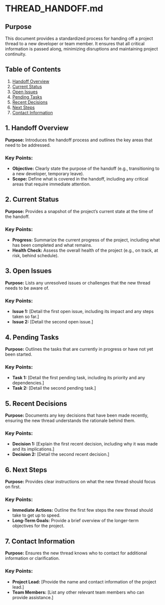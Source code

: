 # THREAD_HANDOFF.md

## Purpose
This document provides a standardized process for handing off a project thread to a new developer or team member. It ensures that all critical information is passed along, minimizing disruptions and maintaining project continuity.

## Table of Contents
1. [Handoff Overview](#1-handoff-overview)
2. [Current Status](#2-current-status)
3. [Open Issues](#3-open-issues)
4. [Pending Tasks](#4-pending-tasks)
5. [Recent Decisions](#5-recent-decisions)
6. [Next Steps](#6-next-steps)
7. [Contact Information](#7-contact-information)

## 1. Handoff Overview
**Purpose:** Introduces the handoff process and outlines the key areas that need to be addressed.

### Key Points:
- **Objective:** Clearly state the purpose of the handoff (e.g., transitioning to a new developer, temporary leave).
- **Scope:** Define what is covered in the handoff, including any critical areas that require immediate attention.

## 2. Current Status
**Purpose:** Provides a snapshot of the project’s current state at the time of the handoff.

### Key Points:
- **Progress:** Summarize the current progress of the project, including what has been completed and what remains.
- **Health Check:** Assess the overall health of the project (e.g., on track, at risk, behind schedule).

## 3. Open Issues
**Purpose:** Lists any unresolved issues or challenges that the new thread needs to be aware of.

### Key Points:
- **Issue 1:** [Detail the first open issue, including its impact and any steps taken so far.]
- **Issue 2:** [Detail the second open issue.]

## 4. Pending Tasks
**Purpose:** Outlines the tasks that are currently in progress or have not yet been started.

### Key Points:
- **Task 1:** [Detail the first pending task, including its priority and any dependencies.]
- **Task 2:** [Detail the second pending task.]

## 5. Recent Decisions
**Purpose:** Documents any key decisions that have been made recently, ensuring the new thread understands the rationale behind them.

### Key Points:
- **Decision 1:** [Explain the first recent decision, including why it was made and its implications.]
- **Decision 2:** [Detail the second recent decision.]

## 6. Next Steps
**Purpose:** Provides clear instructions on what the new thread should focus on first.

### Key Points:
- **Immediate Actions:** Outline the first few steps the new thread should take to get up to speed.
- **Long-Term Goals:** Provide a brief overview of the longer-term objectives for the project.

## 7. Contact Information
**Purpose:** Ensures the new thread knows who to contact for additional information or clarification.

### Key Points:
- **Project Lead:** [Provide the name and contact information of the project lead.]
- **Team Members:** [List any other relevant team members who can provide assistance.]
